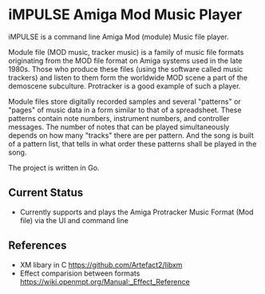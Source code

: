 # iMPULSE Amiga Mod Music Player

iMPULSE is a command line Amiga Mod (module) Music file player.

Module file (MOD music, tracker music) is a family of music file formats originating from the MOD file format on Amiga systems used in the late 1980s. Those who produce these files (using the software called music trackers) and listen to them form the worldwide MOD scene a part of the demoscene subculture. Protracker is a good example of such a player.

Module files store digitally recorded samples and several "patterns" or "pages" of music data in a form similar to that of a spreadsheet. These patterns contain note numbers, instrument numbers, and controller messages. The number of notes that can be played simultaneously depends on how many "tracks" there are per pattern. And the song is built of a pattern list, that tells in what order these patterns shall be played in the song.

The project is written in Go.

## Current Status

* Currently supports and plays the Amiga Protracker Music Format (Mod file) via the UI and command line


## References

* XM libary in C https://github.com/Artefact2/libxm
* Effect comparision between formats https://wiki.openmpt.org/Manual:_Effect_Reference
